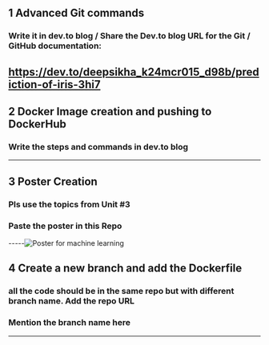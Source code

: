 ## 1 Advanced Git commands 
###  Write it in dev.to blog / Share the Dev.to blog URL for the Git / GitHub documentation:
https://dev.to/deepsikha_k24mcr015_d98b/prediction-of-iris-3hi7
-----
## 2 Docker Image creation and pushing to DockerHub
###  Write the steps and commands in dev.to blog

-----  
## 3 Poster Creation
###  Pls use the topics from Unit #3
###  Paste the poster in this Repo

-----![Poster for machine learning](https://github.com/user-attachments/assets/e8fac94f-227d-4f26-9e54-ac0ced29da1b)


## 4 Create a new branch and add the Dockerfile
###  all the code should be in the same repo but with different branch name. Add the repo URL
###  Mention the branch name here
----- 

